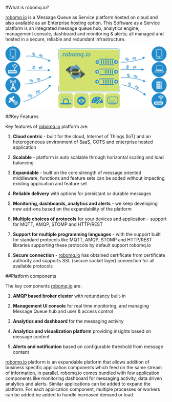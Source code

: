 #What is robomq.io?

[robomq.io](http://www.robomq.io)  is a Message Queue as Service platform hosted on cloud and also available as an Enterprise hosting option. This Software as a Service platform is an integrated message queue hub, analytics engine, management console, dashboard and monitoring & alerts; all managed and hosted in a secure, reliable and redundant infrastructure.

![High level schematic diagram of robomq.io platform](./images/slides1.png)

##Key Features

Key features of [robomq.io](www.robomq.io)  platform are:

1. **Cloud centric** - built for the cloud, Internet of Things (IoT) and an heterogeneous environment of SaaS, COTS and enterprise hosted application

2. **Scalable** - platform is auto scalable through horizontal scaling and load balancing

3. **Expandable** - built on the core strength of message oriented middleware, functions and feature sets can be added without impacting existing application and feature set 

4. **Reliable delivery** with options for persistant or durable messages

5. **Monitoring, dashboards, analytics and alerts** - we keep developing new add-ons based on the expandability of the platform  

6. **Multiple choices of protocols** for your devices and application - support for MQTT, AMQP, STOMP and HTTP/REST

7. **Support for multiple programming languages** - with the support built for standard protocols like MQTT, AMQP, STOMP and HTTP/REST libraries supporting these protocols by default support robomq.io

8. **Secure connection** - [robomq.io](http://www.robomq.io) has obtained certificate from certificate authority and supports SSL (secure socket layer) connection for all available protocols

##Platform components

The key components [robomq.io](www.robomq.io)  are:

1. **AMQP based broker cluster** with redundancy built-in

2. **Management UI console** for real time monitoring, and managing Message Queue hub and user & access control

3. **Analytics and dashboard** for the messaging activity

4. **Analytics and visualization platform** providing insights based on message content

5. **Alerts and notification** based on configurable threshold from message content 

[robomq.io](http://www.robomq.io)  platform is an expandable platform that allows addition of business specific application components which feed on the same stream of information, in parallel. robomq.io comes bundled with few application components like monitoring dashboard for messaging activity, data driven analytics and alerts. Similar applications can be added to expand the platform. For each application component, multiple processes or workers can be added be added to handle increased demand or load.
